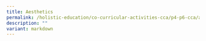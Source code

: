 ```yaml
---
title: Aesthetics
permalink: /holistic-education/co-curricular-activities-cca/p4-p6-cca/aesthetics/
description: ""
variant: markdown
---
```

